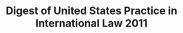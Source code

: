 ---
layout: wrapper_text
category: datasets

# Basic
identifier: "100,698"
title: "Digest of United States Practice in International Law 2011"
describedBy: "http://www.state.gov/documents/organization/194113.pdf"
description: "This volume provides a historical record of developments occurring during calendar year 2011, when the State Department's Office of the Legal Adviser marked its 80th birthday since its creation as a statutory entity.1 For the first time, the State Department is publishing the official version of the Digest exclusively on-line. By publishing the Digest on-line, we seek to make U.S. views on international law more quickly and readily accessible to our counterparts in other governments and international organizations, scholars, students, and other users, both within the United States and around the world. The Arab Awakening presented a variety of challenges for the practice of international law in 2011. In addressing events in Tunisia, Egypt, Libya, Bahrain, and elsewhere, the United States government carefully applied what Secretary of State Hillary Rodham Clinton has called \"smart power,\" utilizing a wide array of foreign policy tools to fit the needs of the particular circumstance. In Libya, the U.S. took a multilateral approach, acting quickly at the UN Security Council to pass historic resolutions that established an arms embargo and sanctions regime and made the first ever unanimous referral to the International Criminal Court. Based on Security Council Resolution 1973's authorization for \"all necessary measures\" to enforce a no-fly zone, and consistent with the War Powers Resolution, the United States was part of a limited, NATO-led military mission in Libya. Various additional legal issues arose during the U.S. response to the situation in Libya, including those related to securing a protecting power, addressing the situation at the United Nations Human Rights Council, recognizing the new Libyan government, and arranging for funds to be made available to the new government using assets of the former regime that had been frozen pursuant to Security Council resolutions."
programCode:
  - "014:003"
bureauCode:
  - "014:00"

# Dates
modified: "2012-07-16"

# POC
poc:
  type: "vcard:Contact"
  fn: "Guymon, CarrieLyn"
  hasEmail: "mailto:GuymonCD@state.gov"

# Publisher
publisher:
  type: "org:Organization"
  name: "U.S. Department of State"

# Spatiotemporal
spatial: "US"
temporal: "2011-01-01T00:00:01Z/2011-12-31T23:59:59Z"

# Distribution
distribution:
  - type: "dcat:Distribution"
    downloadURL: "http://www.state.gov/documents/organization/194113.pdf"
    mediaType: "application/pdf"
  - type: "dcat:Distribution"
    accessURL: "http://www.state.gov/documents/organization/194113.pdf"
    format: "pdf"

# Keywords
keyword:
  - "-"
---